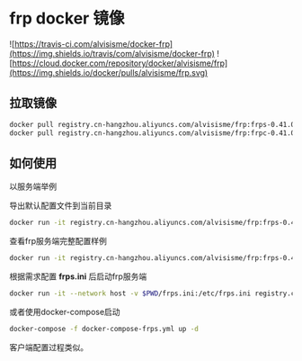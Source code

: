 # frp docker 镜像

![https://travis-ci.com/alvisisme/docker-frp](https://img.shields.io/travis/com/alvisisme/docker-frp)
![https://cloud.docker.com/repository/docker/alvisisme/frp](https://img.shields.io/docker/pulls/alvisisme/frp.svg)

## 拉取镜像

```bash
docker pull registry.cn-hangzhou.aliyuncs.com/alvisisme/frp:frps-0.41.0
docker pull registry.cn-hangzhou.aliyuncs.com/alvisisme/frp:frpc-0.41.0
```

## 如何使用

以服务端举例

导出默认配置文件到当前目录

```bash
docker run -it registry.cn-hangzhou.aliyuncs.com/alvisisme/frp:frps-0.41.0 cat /etc/frps.ini > frps.ini
```

查看frp服务端完整配置样例

```bash
docker run -it registry.cn-hangzhou.aliyuncs.com/alvisisme/frp:frps-0.41.0 cat /etc/frps_full.ini
```

根据需求配置 **frps.ini** 后启动frp服务端

```bash
docker run -it --network host -v $PWD/frps.ini:/etc/frps.ini registry.cn-hangzhou.aliyuncs.com/alvisisme/frp:frps-0.41.0
```

或者使用docker-compose启动

```bash
docker-compose -f docker-compose-frps.yml up -d
```

客户端配置过程类似。
